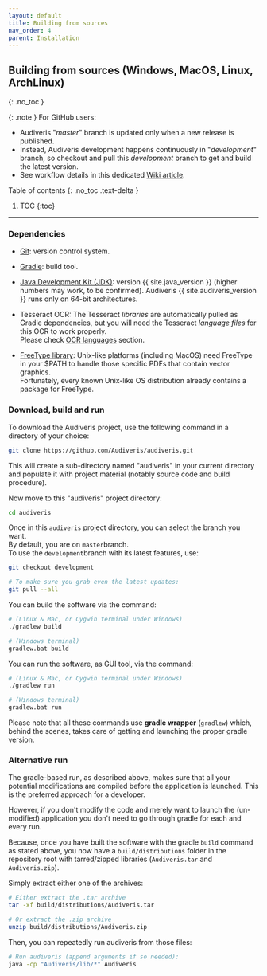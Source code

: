 ```yaml
---
layout: default
title: Building from sources
nav_order: 4
parent: Installation
---
```

## Building from sources (Windows, MacOS, Linux, ArchLinux)
{: .no_toc }

{: .note }
For GitHub users:
- Audiveris "*master*" branch is updated only when a new release is published.
- Instead, Audiveris development happens continuously in "*development*" branch, so checkout and pull
this *development* branch to get and build the latest version.
- See workflow details in this dedicated [Wiki article][workflow].

Table of contents
{: .no_toc .text-delta }
1. TOC
{:toc}
---

### Dependencies

* [Git][git]: version control system.

* [Gradle][gradle]: build tool.

* [Java Development Kit (JDK)][jdk]: version {{ site.java_version }}
 (higher numbers may work, to be confirmed).
  Audiveris {{ site.audiveris_version }} runs only on 64-bit architectures.

* Tesseract OCR: The Tesseract *libraries* are automatically pulled as Gradle dependencies,
but you will need the Tesseract *language files* for this OCR to work properly.  
Please check [OCR languages](./languages.md) section.

* [FreeType library][freetype]: Unix-like platforms (including MacOS) need FreeType in your $PATH
to handle those specific PDFs that contain vector graphics.  
Fortunately, every known Unix-like OS distribution already contains a package for FreeType.

### Download, build and run
To download the Audiveris project, use the following command in a directory of your choice:

```sh
git clone https://github.com/Audiveris/audiveris.git
```

This will create a sub-directory named "audiveris" in your current directory and populate it with
project material (notably source code and build procedure).

Now move to this "audiveris" project directory:

```sh
cd audiveris
```

Once in this `audiveris` project directory, you can select the branch you want.   
By default, you are on `master`branch.  
To use the `development`branch with its latest features, use:
```sh
git checkout development

# To make sure you grab even the latest updates:
git pull --all
```
You can build the software via the command:
```sh
# (Linux & Mac, or Cygwin terminal under Windows)
./gradlew build
```
```sh
# (Windows terminal)
gradlew.bat build
```

You can run the software, as GUI tool, via the command:

```sh
# (Linux & Mac, or Cygwin terminal under Windows)
./gradlew run
```
```sh
# (Windows terminal)
gradlew.bat run
```

Please note that all these commands use **gradle wrapper** (`gradlew`) which, behind the scenes,
takes care of getting and launching the proper gradle version.

### Alternative run

The gradle-based run, as described above, makes sure that all your potential modifications are
compiled before the application is launched.
This is the preferred approach for a developer.

However, if you don't modify the code and merely want to launch the (un-modified)
application you don't need to go through gradle for each and every run.

Because, once you have built the software with the gradle `build` command as stated above,
you now have a `build/distributions` folder in the repository root with tarred/zipped libraries
(`Audiveris.tar` and `Audiveris.zip`).

Simply extract either one of the archives:

```sh
# Either extract the .tar archive
tar -xf build/distributions/Audiveris.tar
```

```sh
# Or extract the .zip archive
unzip build/distributions/Audiveris.zip
```

Then, you can repeatedly run audiveris from those files:
```sh
# Run audiveris (append arguments if so needed):
java -cp "Audiveris/lib/*" Audiveris
```

[freetype]: https://www.freetype.org
[git]:      https://git-scm.com
[gradle]:   https://gradle.org
[jdk]:      http://www.oracle.com/technetwork/java/javase/downloads/index.html
[workflow]: https://github.com/Audiveris/audiveris/wiki/Git-Workflow

